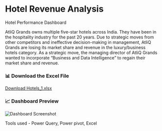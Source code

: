 # Hotel Revenue Analysis
Hotel Performance Dashboard

AtliQ Grands owns multiple five-star hotels across India. They have been in the hospitality industry for the past 20 years. Due to strategic moves from other competitors and ineffective decision-making in management, AtliQ Grands are losing its market share and revenue in the luxury/business hotels category. As a strategic move, the managing director of AtliQ Grands wanted to incorporate “Business and Data Intelligence” to regain their market share and revenue. 

### 📊 Download the Excel File

[Download Hotels_1.xlsx](https://github.com/antik720720/Hotel-Revenue-Report/raw/main/Hotels_1.xlsx)
### 📈 Dashboard Preview

![Dashboard Screenshot](images/Hotel_Revenue.png)


Tools used - Power Query, Power pivot, Excel
